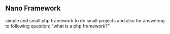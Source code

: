 
## Nano Framework
simple and small php framework to do small projects and also for answering to following question:
"what is a php framework?"